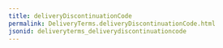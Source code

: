 ```yaml
---
title: deliveryDiscontinuationCode
permalink: DeliveryTerms.deliveryDiscontinuationCode.html
jsonid: deliveryterms_deliverydiscontinuationcode
---
```


